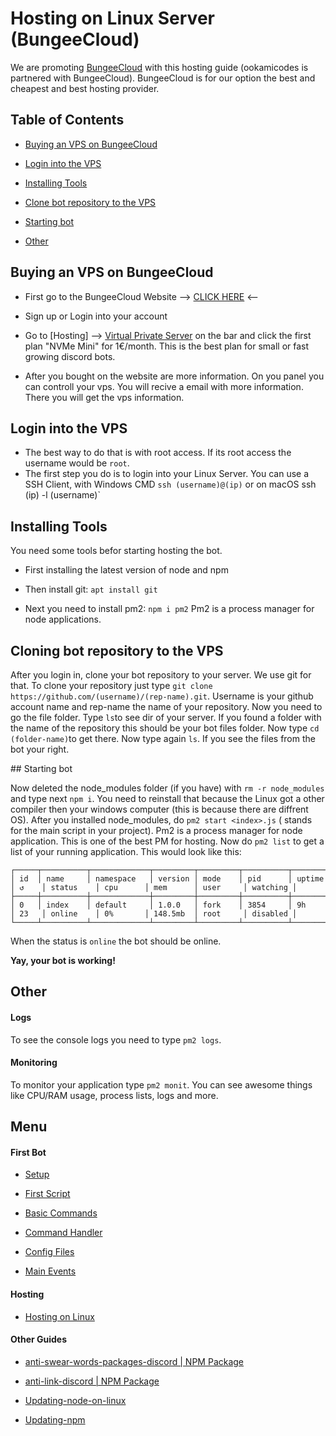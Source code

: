 # Hosting on Linux Server (BungeeCloud)

We are promoting [BungeeCloud](https://bungeecloud.org/) with this hosting guide (ookamicodes is partnered with BungeeCloud).
BungeeCloud is for our option the best and cheapest and best hosting provider.

## Table of Contents

- [Buying an VPS on BungeeCloud]()

- [Login into the VPS]()

- [Installing Tools]()

- [Clone bot repository to the VPS]()

- [Starting bot]()

- [Other]()

## Buying an VPS on BungeeCloud

- First go to the BungeeCloud Website --> [CLICK HERE](https://bungeecloud.org) <--

- Sign up or Login into your account

- Go to [Hosting] --> [Virtual Private Server](https://bungeecloud.org/vps.php) on the bar and click the first plan "NVMe Mini" for 1€/month.
  This is the best plan for small or fast growing discord bots.

- After you bought on the website are more information. On you panel you can controll your vps. You will recive a email with more information. There you will get the vps information.

## Login into the VPS

- The best way to do that is with root access. If its root access the username would be `root`.
- The first step you do is to login into your Linux Server. You can use a SSH Client, with Windows CMD `ssh (username)@(ip)` or on macOS ssh (ip) -l (username)`

## Installing Tools

You need some tools befor starting hosting the bot.

- First installing the latest version  of node and npm

- Then install git: `apt install git`

- Next you need to install pm2: `npm i pm2`
  Pm2 is a process manager for node applications.

## Cloning bot repository to the VPS

After you login in, clone your bot repository to your server. We use git for that.
To clone your repository just type `git clone https://github.com/(username)/(rep-name).git`. Username is your github account name and rep-name the name of your repository.
Now you need to go the file folder. Type `ls`to see dir of your server. If you found a folder with the name of the repository this should be your bot files folder.
Now type `cd (folder-name)`to get there. Now type again `ls`. If you see the files from the bot your right. 

## Starting bot

Now deleted the node_modules folder (if you have) with `rm -r node_modules`
and type next `npm i`. You need to reinstall that because the Linux got a other compiler then your windows computer (this is because there are diffrent OS). After you installed node_modules,
do `pm2 start <index>.js` (<index> stands for the main script in your project). Pm2 is a process manager for node application. This is one of the best PM for hosting. Now do `pm2 list` to get a list
of your running application. This would look like this:
 ```
 ┌─────┬──────────┬─────────────┬─────────┬─────────┬──────────┬────────┬──────┬───────────┬──────────┬──────────┬──────────┬──────────┐
 │ id  │ name     │ namespace   │ version │ mode    │ pid      │ uptime │ ↺    │ status    │ cpu      │ mem      │ user     │ watching │
 ├─────┼──────────┼─────────────┼─────────┼─────────┼──────────┼────────┼──────┼───────────┼──────────┼──────────┼──────────┼──────────┤
 │ 0   │ index    │ default     │ 1.0.0   │ fork    │ 3854     │ 9h     │ 23   │ online    │ 0%       │ 148.5mb  │ root     │ disabled │
 └─────┴──────────┴─────────────┴─────────┴─────────┴──────────┴────────┴──────┴───────────┴──────────┴──────────┴──────────┴──────────┘
 ```
When the status is `online` the bot should be online. 

**Yay, your bot is working!**

## Other
 
 #### Logs

 To see the console logs you need to type `pm2 logs`.

 #### Monitoring

 To monitor your application type `pm2 monit`. You can see awesome things like CPU/RAM usage, process lists, logs and more.


## Menu

#### First Bot

- [Setup](https://github.com/ookamicodes/discordjs-guide/blob/master/first-bot/chapters/.setup.md)

- [First Script](https://github.com/ookamicodes/discordjs-guide/blob/master/first-bot/chapters/1_first-script.md)

- [Basic Commands](https://github.com/ookamicodes/discordjs-guide/blob/master/first-bot/chapters/2_basic-commands.md)

- [Command Handler](https://github.com/ookamicodes/discordjs-guide/blob/master/first-bot/chapters/3_command-handler.md)

- [Config Files](https://github.com/ookamicodes/discordjs-guide/blob/master/first-bot/chapters/4_config-files.md)

- [Main Events](https://github.com/ookamicodes/discordjs-guide/blob/master/first-bot/chapters/5_main-events.md)

#### Hosting

- [Hosting on Linux](https://github.com/ookamicodes/discordjs-guide/blob/main/hosting-guides/hosting-on-linux.md)

#### Other Guides

- [anti-swear-words-packages-discord | NPM Package](https://github.com/ookamicodes/discordjs-guide/blob/master/other-guides/chapters/anti-swear-words.md)

- [anti-link-discord | NPM Package](https://github.com/ookamicodes/discordjs-guide/blob/master/other-guides/chapters/anti-link.md)

- [Updating-node-on-linux](https://github.com/ookamicodes/discordjs-guide/blob/main/other-guides/chapters/update-node-linux.md)

- [Updating-npm](https://github.com/ookamicodes/discordjs-guide/blob/main/other-guides/chapters/update-npm.md)